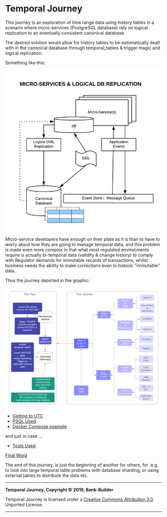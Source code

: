 # Temporal Journey
This journey is an exploration of time range data using  history tables in a scenario where micro-services (PostgreSQL database) rely on logical replication to an eventually consistent canonical database.

The desired solution would allow for history tables to be automatically dealt with in the canonical database through temporal_tables &amp; trigger magic and logical replication.

Something like this:

![Micro-Services Logical Replication](/images/micro-services_logical_replication.png)

Micro-service developers have enough on their plate as it is than to have to worry about how they are going to manage temporal data, and this problem is made even more complex in that what most regulated environments require is actually bi-temporal data (validity & change history) to comply with Regulator demands for immutable records of transactions, whilst business needs the ability to make corrections even to historic "immutable" data.

Thus the journey depicted in the graphic:

![Temporal Journey](/images/temporal_journey.png)

- [Getting to UTC](getting_to_UTC.md)
- [PSQL Used](psql_used.md)
- [Docker Compose example](/docker-compose/README.md)


and just in case ...
- [Tools Used](tools_used.md)

[Final Word](final_word.md)

The end of this journey, is just the beginning of another for others, for .e.g. to look into large temporal table problems with database sharding, or using external tables to distribute the data etc.

---
**Temporal Journey, Copyright &copy; 2019, Bank-Builder**

Temporal Journey is licensed under a [Creative Commons Attribution 3.0](http://creativecommons.org/licenses/by/3.0/) Unported License.

---
